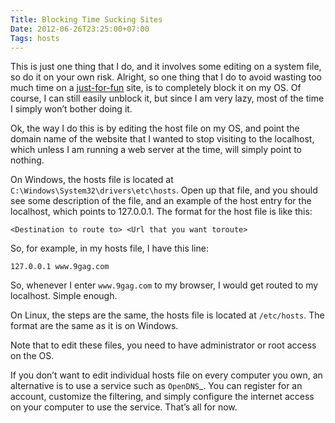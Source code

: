 ```yaml
---
Title: Blocking Time Sucking Sites
Date: 2012-06-26T23:25:00+07:00
Tags: hosts
---
```



This is just one thing that I do, and it involves some editing on a
system file, so do it on your own risk. Alright, so one thing that I do to avoid wasting too much time on a
[just-for-fun](http://www.9gag.com) site, is to completely block it on my OS. Of course, I
can still easily unblock it, but since I am very lazy, most of the time
I simply won’t bother doing it.

Ok, the way I do this is by editing the host file on my OS, and point
the domain name of the website that I wanted to stop visiting to the
localhost, which unless I am running a web server at the time, will
simply point to nothing.

On Windows, the hosts file is located at
`C:\Windows\System32\drivers\etc\hosts`. Open up that file, and you should
see some description of the file, and an example of the host entry for
the localhost, which points to 127.0.0.1. The format for the host file
is like this:

    <Destination to route to> <Url that you want toroute>

So, for example, in my hosts file, I have this line:

    127.0.0.1 www.9gag.com

So, whenever I enter `www.9gag.com`
to my browser, I would get routed to my localhost. Simple enough.

On Linux, the steps are the same, the hosts file is located at
`/etc/hosts`. The format are the same as it is on Windows.

Note that to edit these files, you need to have administrator or root
access on the OS.

If you don’t want to edit individual hosts file on every computer you
own, an alternative is to use a service such as `OpenDNS`_. You can
register for an account, customize the filtering, and simply configure
the internet access on your computer to use the service. That’s all for
now.
